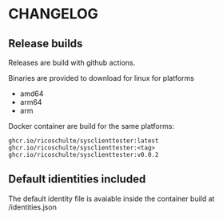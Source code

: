 # CHANGELOG

## Release builds

Releases are build with github actions.

Binaries are provided to download for linux for platforms 
- amd64
- arm64
- arm

Docker container are build for the same platforms:

```
ghcr.io/ricoschulte/sysclienttester:latest
ghcr.io/ricoschulte/sysclienttester:<tag>
ghcr.io/ricoschulte/sysclienttester:v0.0.2
```

## Default idientities included

The default identity file is avaiable inside the container build at /identities.json